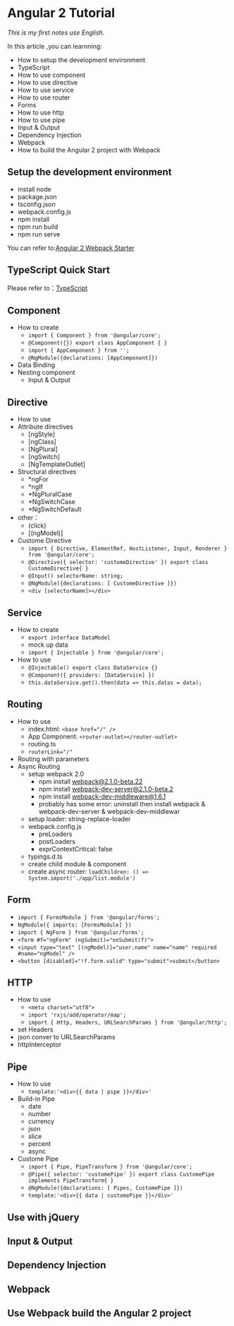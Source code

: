 # Angular 2 Tutorial
*This is my first notes use English.*

In this article ,you can learnning:

* How to setup the development environment
* TypeScript
* How to use component
* How to use directive
* How to use service
* How to use router
* Forms
* How to use http
* How to use pipe
* Input & Output
* Dependency Injection
* Webpack
* How to build the Angular 2 project with Webpack

## Setup the development environment
* install node
* package.json
* tsconfig.json
* webpack.config.js
* npm install
* npm run build
* npm run serve

You can refer to:[Angular 2 Webpack Starter](https://github.com/lijiakof/ng2-webpack-starter)

## TypeScript Quick Start
Please refer to：[TypeScript](https://github.com/lijiakof/typescript)

## Component
* How to create
    * `import { Component } from '@angular/core';`
    * `@Component({}) export class AppComponent { }`
    * `import { AppComponent } from '';`
    * `@NgModule({declarations: [AppComponent]})`
* Data Binding
* Nesting component
    * Input & Output

## Directive
* How to use
* Attribute directives
    * [ngStyle]
    * [ngClass]
    * [NgPlural]
    * [ngSwitch]
    * [NgTemplateOutlet]
* Structural directives
    * *ngFor
    * *ngIf
    * *NgPluralCase
    * *NgSwitchCase
    * *NgSwitchDefault
* other：
    * (click)
    * [(ngModel)]
* Custome Directive
    * `import { Directive, ElementRef, HostListener, Input, Renderer } from '@angular/core';`
    * `@Directive({ selector: 'customeDirective' }) export class CustomeDirective{ }`
    * `@Input() selectorName: string;`
    * `@NgModule({declarations: [ CustomeDirective ]})`
    * `<div [selectorName]></div>`

## Service
* How to create
    * `export interface DataModel`
    * mock up data
    * `import { Injectable } from '@angular/core';`
* How to use
    * `@Injectable() export class DataService {}`
    * `@Component({ providers: [DataService] })`
    * `this.dataService.get().then(data => this.datas = data);`

## Routing
* How to use
    * index.html: `<base href="/" />`
    * App Component: `<router-outlet></router-outlet>`
    * routing.ts
    * `routerLink="/"`
* Routing with parameters
* Async Routing
    * setup webpack 2.0
        * npm install webpack@2.1.0-beta.22
        * npm install webpack-dev-server@2.1.0-beta.2
        * npm install webpack-dev-middleware@1.6.1
        * probably has some error: uninstall then install webpack & webpack-dev-server & webpack-dev-middlewar
    * setup loader: string-replace-loader
    * webpack.config.js
        * preLoaders
        * postLoaders
        * exprContextCritical: false
    * typings.d.ts
    * create child module & component
    * create async router: `loadChildren: () => System.import('./app/list.module')`

## Form
* `import { FormsModule } from '@angular/forms';`
* `NgModule({ imports: [FormsModule] })`
* `import { NgForm } from '@angular/forms';`
* `<form #f="ngForm" (ngSubmit)="onSubmit(f)">`
* `<input type="text" [(ngModel)]="user.name" name="name" required #name="ngModel" />`
* `<button [disabled]="!f.form.valid" type="submit">submit</button>`

## HTTP
* How to use
    * `<meta charset="utf8">`
    * `import 'rxjs/add/operator/map';`
    * `import { Http, Headers, URLSearchParams } from '@angular/http';`
* set Headers
* json conver to URLSearchParams
* httpInterceptor

## Pipe
* How to use
    * `template:'<div>{{ data | pipe }}</div>'`
* Build-in Pipe
    * date
    * number
    * currency
    * json
    * slice
    * percent
    * async
* Custome Pipe
    * `import { Pipe, PipeTransform } from '@angular/core';`
    * `@Pipe({ selector: 'customePipe' }) export class CustomePipe implements PipeTransform{ }`
    * `@NgModule({declarations: [ Pipes, CustomePipe ]})`
    * `template:'<div>{{ data | customePipe }}</div>'`

## Use with jQuery

## Input & Output

## Dependency Injection

## Webpack

## Use Webpack build the Angular 2 project

